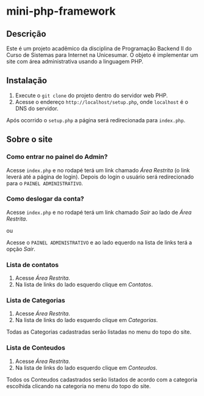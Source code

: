 # mini-php-framework

## Descrição

Este é um projeto acadêmico da disciplina de Programação Backend II do Curso de Sistemas para Internet na Unicesumar.
O objeto é implementar um site com área administrativa usando a linguagem PHP.

## Instalação

1. Execute o `git clone` do projeto dentro do servidor web PHP.
2. Acesse o endereço `http://localhost/setup.php`, onde `localhost` é o DNS do servidor.

Após ocorrido o `setup.php` a página será redirecionada para `index.php`.

## Sobre o site

### Como entrar no painel do Admin?

Acesse `index.php` e no rodapé terá um link chamado _Área Restrita_ (o link leverá até a página de login). Depois do login o usuário será redirecionado para o `PAINEL ADMINISTRATIVO`.

### Como deslogar da conta?

Acesse `index.php` e no rodapé terá um link chamado _Sair_ ao lado de _Área Restrita_.

ou

Acesse o `PAINEL ADMINISTRATIVO` e ao lado equerdo na lista de links terá a opção _Sair_.

### Lista de contatos

1. Acesse _Área Restrita_.
2. Na lista de links do lado esquerdo clique em _Contatos_.

### Lista de Categorias

1. Acesse _Área Restrita_.
2. Na lista de links do lado esquerdo clique em _Categorias_.

Todas as Categorias cadastradas serão listadas no menu do topo do site.

### Lista de Conteudos

1. Acesse _Área Restrita_.
2. Na lista de links do lado esquerdo clique em _Conteudos_.

Todos os Conteudos cadastrados serão listados de acordo com a categoria escolhida clicando na categoria no menu do topo do site.
